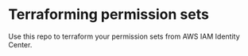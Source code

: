 # Terraforming permission sets
Use this repo to terraform your permission sets from AWS IAM Identity Center.
